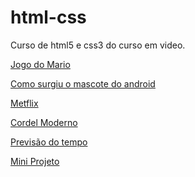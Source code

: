 # html-css
 Curso de html5 e css3 do curso em video.

<a href="https://mrbug1.github.io/html-css/projetos/Super%20Mario/index.html">Jogo do Mario</a>

<a href="https://mrbug1.github.io/html-css/exercicios/ex100/index.html"> Como surgiu o mascote do android</a>

<a href="https://mrbug1.github.io/html-css/projetos/Metflix/index.html"> Metflix</a>

<a href="https://mrbug1.github.io/html-css/projetos/cordelmoderno/index.html">Cordel Moderno</a>

<a href="https://mrbug1.github.io/html-css/projetos/previsao/index.html">Previsão do tempo</a>

<a href="https://mrbug1.github.io/html-css/projetos/MiniProjeto/loginPage/login.html">Mini Projeto</a>

